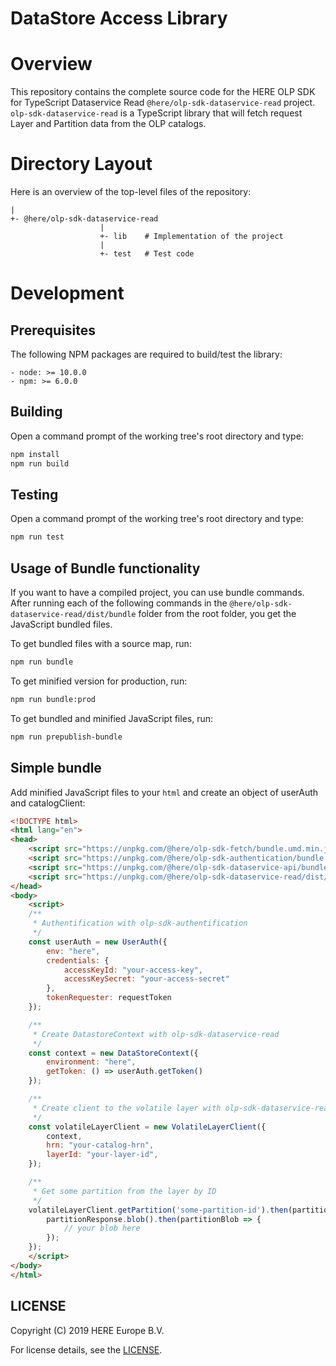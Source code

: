 # DataStore Access Library

# Overview

This repository contains the complete source code for the HERE OLP SDK for TypeScript Dataservice Read `@here/olp-sdk-dataservice-read` project. `olp-sdk-dataservice-read` is a TypeScript library that will fetch request Layer and Partition data from the OLP catalogs.

# Directory Layout

Here is an overview of the top-level files of the repository:

    |
    +- @here/olp-sdk-dataservice-read
                        |
                        +- lib    # Implementation of the project
                        |
                        +- test   # Test code

# Development

## Prerequisites

The following NPM packages are required to build/test the library:

    - node: >= 10.0.0
    - npm: >= 6.0.0

## Building

Open a command prompt of the working tree's root directory and type:

```sh
npm install
npm run build
```

## Testing

Open a command prompt of the working tree's root directory and type:

```sh
npm run test
```

## Usage of Bundle functionality

If you want to have a compiled project, you can use bundle commands. After running each of the following commands in the `@here/olp-sdk-dataservice-read/dist/bundle` folder from the root folder, you get the JavaScript bundled files.

To get bundled files with a source map, run:

```sh
npm run bundle
```

To get minified version for production, run:

```sh
npm run bundle:prod
```

To get bundled and minified JavaScript files, run:

```sh
npm run prepublish-bundle
```

## Simple bundle

Add minified JavaScript files to your `html` and create an object of userAuth and catalogClient:

```html
<!DOCTYPE html>
<html lang="en">
<head>
    <script src="https://unpkg.com/@here/olp-sdk-fetch/bundle.umd.min.js"></script>
    <script src="https://unpkg.com/@here/olp-sdk-authentication/bundle.umd.min.js"></script>
    <script src="https://unpkg.com/@here/olp-sdk-dataservice-api/bundle.umd.min.js"></script>
    <script src="https://unpkg.com/@here/olp-sdk-dataservice-read/dist/bundle.umd.min.js"></script>
</head>
<body>
    <script>
    /**
     * Authentification with olp-sdk-authentification
     */
    const userAuth = new UserAuth({
        env: "here",
        credentials: {
            accessKeyId: "your-access-key",
            accessKeySecret: "your-access-secret"
        },
        tokenRequester: requestToken
    });

    /**
     * Create DatastoreContext with olp-sdk-dataservice-read
     */
    const context = new DataStoreContext({
        environment: "here",
        getToken: () => userAuth.getToken()
    });

    /**
     * Create client to the volatile layer with olp-sdk-dataservice-read
     */
    const volatileLayerClient = new VolatileLayerClient({
        context,
        hrn: "your-catalog-hrn",
        layerId: "your-layer-id",
    });

    /**
     * Get some partition from the layer by ID
     */
    volatileLayerClient.getPartition('some-partition-id').then(partitionResponse => {
        partitionResponse.blob().then(partitionBlob => {
            // your blob here
        });
    });
    </script>
</body>
</html>
```

## LICENSE

Copyright (C) 2019 HERE Europe B.V.

For license details, see the [LICENSE](LICENSE).